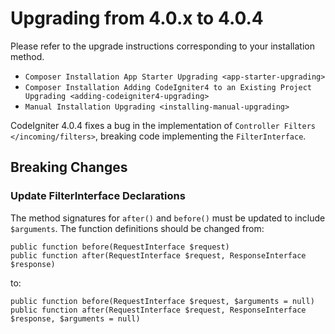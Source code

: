 # Upgrading from 4.0.x to 4.0.4

Please refer to the upgrade instructions corresponding to your
installation method.

- `Composer Installation App Starter Upgrading <app-starter-upgrading>`
- `Composer Installation Adding CodeIgniter4 to an Existing Project Upgrading <adding-codeigniter4-upgrading>`
- `Manual Installation Upgrading <installing-manual-upgrading>`

<div class="contents" local="" depth="2">

</div>

CodeIgniter 4.0.4 fixes a bug in the implementation of
`Controller Filters </incoming/filters>`, breaking code implementing the
`FilterInterface`.

## Breaking Changes

### Update FilterInterface Declarations

The method signatures for `after()` and `before()` must be updated to
include `$arguments`. The function definitions should be changed from:

    public function before(RequestInterface $request)
    public function after(RequestInterface $request, ResponseInterface $response)

to:

    public function before(RequestInterface $request, $arguments = null)
    public function after(RequestInterface $request, ResponseInterface $response, $arguments = null)
